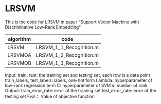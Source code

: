 # LRSVM
This is the code for LRSVM in paper "Support Vector Machine with Discriminative Low-Rank Embedding"

|algorithm|code|
|-|-|
|LRSVM|LRSVM_1_1_Recognition.m|
|LRSVMOA|LRSVM_1_2_Recognition.m|
|LRSVMOB|LRSVM_1_3_Recognition.m|

Input:
    train, test: the training set and testing set, each row is a data point
    train_labels, test_labels: labels, one-hot form
    Lambda: hyperparameter of low-rank regression term
    C: hyperparameter of SVM
    s: number of rank
Output:
train_error_rate: error of the training set
test_error_rate: error of the testing set
Fval： Value of objective function

